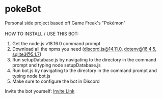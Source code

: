 # pokeBot
Personal side project based off Game Freak's "Pokémon" <br />
<br />
HOW TO INSTALL / USE THIS BOT: <br />
1) Get the node.js v18.16.0 command prompt <br />
2) Download all the npms you need (discord.js@14.11.0, dotenv@16.4.5, sqlite3@5.1.7) <br />
3) Run setupDatabase.js by navigating to the directory in the command prompt and typing node setupDatabase.js <br />
4) Run bot.js by navigating to the directory in the command prompt and typing node bot.js <br />
5) Make sure to configure the bot in Discord <br />

Invite the bot yourself: [Invite Link](https://discord.com/oauth2/authorize?client_id=1108518361979162707&permissions=137439341632&integration_type=0&scope=bot+applications.commands)
